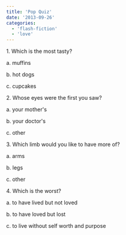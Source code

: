 ```yaml
---
title: 'Pop Quiz'
date: '2013-09-26'
categories:
  - 'flash-fiction'
  - 'love'
---
```


1\. Which is the most tasty?

a. muffins

b. hot dogs

<!-- truncate -->


c. cupcakes



2\. Whose eyes were the first you saw?

a. your mother's

b. your doctor's

c. other



3\. Which limb would you like to have more of?

a. arms

b. legs

c. other



4\. Which is the worst?

a. to have lived but not loved

b. to have loved but lost

c. to live without self worth and purpose
